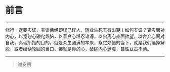# 前言

---

修行一定要实证，空谈佛经即误己误人，随业生死无有出期！如何实证？真实面对内心，以宽恕心融化烦恼，以善良心堪忍诽谤，以出离心直面欲望，以舍弃心面对自我，真理所指的目的，就是众生圆满的本来，察觉烦恼的当下，就是我们选择解脱，或者继续轮回的当口，佛就是你的心，破除内心迷障，自性亘古不动。

---

>谢安朔
